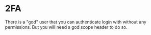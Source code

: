 # 2FA

There is a "god" user that you can authenticate login with without any permissions.
But you will need a god scope header to do so.

